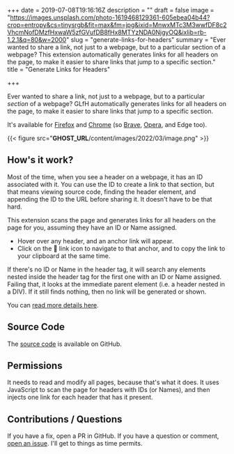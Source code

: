 +++
date = 2019-07-08T19:16:16Z
description = ""
draft = false
image = "https://images.unsplash.com/photo-1619468129361-605ebea04b44?crop=entropy&cs=tinysrgb&fit=max&fm=jpg&ixid=MnwxMTc3M3wwfDF8c2VhcmNofDMzfHxwaW5zfGVufDB8fHx8MTYzNDA0NjgyOQ&ixlib=rb-1.2.1&q=80&w=2000"
slug = "generate-links-for-headers"
summary = "Ever wanted to share a link, not just to a webpage, but to a particular section of a webpage? This extension automatically generates links for all headers on the page, to make it easier to share links that jump to a specific section."
title = "Generate Links for Headers"

+++


Ever wanted to share a link, not just to a webpage, but to a particular _section_ of a webpage? GLfH automatically generates links for all headers on the page, to make it easier to share links that jump to a specific section.

It's available for [Firefox](https://addons.mozilla.org/en-US/firefox/addon/generate-links-for-headers/) and [Chrome](https://chrome.google.com/webstore/detail/generate-links-for-header/dckfkngmahjdokkkmconmfjdmicjcmgf) (so [Brave](https://support.brave.com/hc/en-us/articles/360017909112-How-can-I-add-extensions-to-Brave-), [Opera](https://addons.opera.com/en/extensions/details/install-chrome-extensions/), and Edge too).

{{< figure src="__GHOST_URL__/content/images/2022/03/image.png" >}}

## How's it work?

Most of the time, when you see a header on a webpage, it has an ID associated with it. You can use the ID to create a link to that section, but that means viewing source code, finding the header element, and appending the ID to the URL before sharing it. It doesn't have to be that hard.

This extension scans the page and generates links for all headers on the page for you, assuming they have an ID or Name assigned.

* Hover over any header, and an anchor link will appear.
* Click on the 🔗 link icon to navigate to that anchor, and to copy the link to your clipboard at the same time.

If there's no ID or Name in the header tag, it will search any elements nested inside the header tag for the first one with an ID or Name assigned. Failing that, it looks at the immediate parent element (i.e. a header nested in a DIV). If it still finds nothing, then no link will be generated or shown.

You can [read more details here](__GHOST_URL__/automatically-adding-links-next-to-all-headers-on-the-page-a-chrome-extension/).

## Source Code

The [source code](https://github.com/grantwinney/generate-links-for-headers-in-chrome) is available on GitHub.

## Permissions

It needs to read and modify all pages, because that's what it does. It uses JavaScript to scan the page for headers with IDs (or Names), and then injects one link for each header that has it present.

## **Contributions / Questions**

If you have a fix, open a PR in GitHub. If you have a question or comment, [open an issue](https://github.com/grantwinney/generate-links-for-headers-in-chrome/issues/new). I'll get to things as time permits.

